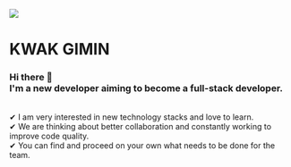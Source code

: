   <a href="mailto:gigigitg95@gmail.com" target="_blank"><img src="https://img.shields.io/badge/gigigitg95@gmail.com-EA4335?style=flat-square&logo=Gmail&logoColor=white"/></a>

# KWAK GIMIN
### Hi there 👋 </br> I'm a new developer aiming to become a full-stack developer.
<br>
✔ I am very interested in new technology stacks and love to learn.</br>
✔ We are thinking about better collaboration and constantly working to improve code quality.</br>
✔ You can find and proceed on your own what needs to be done for the team.</br>
<!--
[![Hits](https://hits.seeyoufarm.com/api/count/incr/badge.svg?url=https%3A%2F%2Fgithub.com%2Fkminimini&count_bg=%233795E9&title_bg=%23555555&icon=&icon_color=%23E7E7E7&title=GITHUB&edge_flat=false)](https://hits.seeyoufarm.com)

**kminimini/kminimini** is a ✨ _special_ ✨ repository because its `README.md` (this file) appears on your GitHub profile.

Here are some ideas to get you started:

- 🔭 I’m currently working on ...
- 🌱 I’m currently learning ...
- 👯 I’m looking to collaborate on ...
- 🤔 I’m looking for help with ...
- 💬 Ask me about ...
- 📫 How to reach me: ...
- 😄 Pronouns: ...
- ⚡ Fun fact: ...
-->
